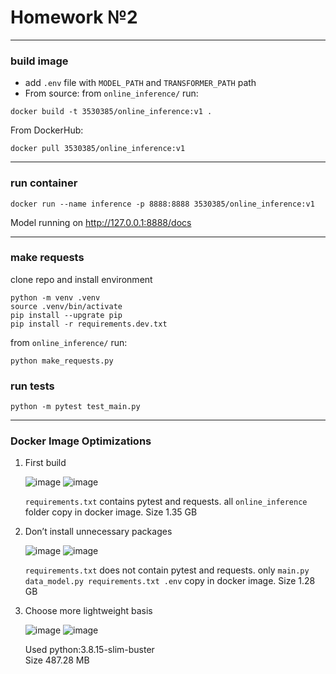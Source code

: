 # Homework №2

------------------

### build image
- add `.env` file with `MODEL_PATH` and `TRANSFORMER_PATH` path
- From source: from `online_inference/` run:
```
docker build -t 3530385/online_inference:v1 .
```


From DockerHub:
```
docker pull 3530385/online_inference:v1
```
--------------------

### run container
```
docker run --name inference -p 8888:8888 3530385/online_inference:v1
```
Model running on http://127.0.0.1:8888/docs

----------------------

### make requests
clone repo and install environment
~~~
python -m venv .venv
source .venv/bin/activate
pip install --upgrate pip
pip install -r requirements.dev.txt
~~~

from `online_inference/` run:
```
python make_requests.py
```
### run tests
```
python -m pytest test_main.py
```

-----------------


### Docker Image Optimizations
1. First build 

    ![image](https://user-images.githubusercontent.com/45338087/204732220-af744b8f-032d-4933-b009-04fa12dedf76.png)
    ![image](https://user-images.githubusercontent.com/45338087/204732289-142b2972-344b-4030-8f4f-3780f826ad99.png)
    
    `requirements.txt` contains pytest and requests. all `online_inference` folder copy in docker image.
    Size 1.35 GB 
2. Don’t install unnecessary packages 

    ![image](https://user-images.githubusercontent.com/45338087/204733048-44a0ffe6-f8d7-4f49-b159-dfacada63976.png)
    ![image](https://user-images.githubusercontent.com/45338087/204733096-5a8858d8-9b26-451c-90dc-86ee867a363b.png)
    
    `requirements.txt` does not contain pytest and requests. only `main.py data_model.py requirements.txt .env` copy in docker image.
    Size 1.28 GB 
3. Choose more lightweight basis  

    ![image](https://user-images.githubusercontent.com/45338087/204733668-7a748dd4-773e-49b2-aa27-d8faed23464d.png)
    ![image](https://user-images.githubusercontent.com/45338087/204733700-fe527263-159e-4e26-9331-b6e7f6e7f391.png)
    
    Used python:3.8.15-slim-buster  
    Size 487.28 MB 
